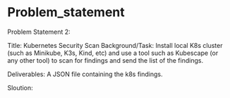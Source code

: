 # Problem_statement



Problem Statement 2:

Title: Kubernetes Security Scan
Background/Task:
Install local K8s cluster (such as Minikube, K3s, Kind, etc) and use a tool such as Kubescape (or
any other tool) to scan for findings and send the list of the findings.

Deliverables:
A JSON file containing the k8s findings.

Sloution:

